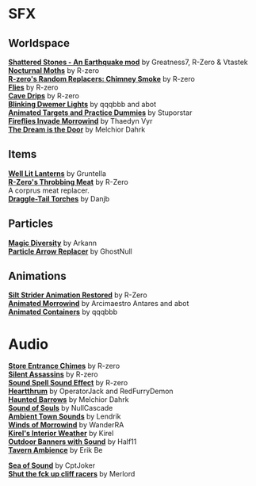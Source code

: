 # SFX

## Worldspace
[**Shattered Stones - An Earthquake mod**](https://www.nexusmods.com/morrowind/mods/45105) by Greatness7, R-Zero & Vtastek  
[**Nocturnal Moths**](https://www.nexusmods.com/morrowind/mods/44148) by R-zero  
[**R-zero's Random Replacers: Chimney Smoke**](https://www.nexusmods.com/morrowind/mods/44025) by R-zero  
[**Flies**](https://www.nexusmods.com/morrowind/mods/43481) by R-zero  
[**Cave Drips**](https://www.nexusmods.com/morrowind/mods/43488) by R-zero  
[**Blinking Dwemer Lights**](https://abitoftaste.altervista.org/morrowind/index.php?option=downloads&task=info&id=73&Itemid=50&-Dwemer-Blinking-Lights-1-1) by qqqbbb and abot  
[**Animated Targets and Practice Dummies**](http://download.fliggerty.com/download--893) by Stuporstar  
[**Fireflies Invade Morrowind**](https://firefly.calislahn.com/) by Thaedyn Vyr  
[**The Dream is the Door**](https://www.nexusmods.com/morrowind/mods/47423) by Melchior Dahrk  

## Items
[**Well Lit Lanterns**](https://www.nexusmods.com/morrowind/mods/45801) by Gruntella  
[**R-Zero's Throbbing Meat**](https://www.nexusmods.com/morrowind/mods/45339) by R-Zero  
A corprus meat replacer.  
[**Draggle-Tail Torches**](http://mw.modhistory.com/download-26-14297) by Danjb  

## Particles
[**Magic Diversity**](https://www.nexusmods.com/morrowind/mods/43380) by Arkann  
[**Particle Arrow Replacer**](http://mw.modhistory.com/download-98-12124) by GhostNull  

## Animations  
[**Silt Strider Animation Restored**](https://www.nexusmods.com/morrowind/mods/44150) by R-Zero  
[**Animated Morrowind**](http://abitoftaste.altervista.org/morrowind/index.php?option=downloads&task=info&id=39&Itemid=50) by Arcimaestro Antares and abot  
[**Animated Containers**](https://www.nexusmods.com/morrowind/mods/42238) by qqqbbb  

# Audio
[**Store Entrance Chimes**](https://www.nexusmods.com/morrowind/mods/44586) by R-zero  
[**Silent Assassins**](https://www.nexusmods.com/morrowind/mods/44371) by R-zero  
[**Sound Spell Sound Effect**](https://www.nexusmods.com/morrowind/mods/43300) by R-zero  
[**Heartthrum**](https://www.nexusmods.com/morrowind/mods/47178/) by OperatorJack and RedFurryDemon  
[**Haunted Barrows**](https://www.nexusmods.com/morrowind/mods/46826) by Melchior Dahrk  
[**Sound of Souls**](https://www.nexusmods.com/morrowind/mods/45657) by NullCascade  
[**Ambient Town Sounds**](https://www.nexusmods.com/morrowind/mods/42248) by Lendrik  
[**Winds of Morrowind**](https://www.nexusmods.com/morrowind/mods/46813) by WanderRA  
[**Kirel's Interior Weather**](http://mw.modhistory.com/download-90-3021) by Kirel  
[**Outdoor Banners with Sound**](https://www.nexusmods.com/morrowind/mods/47068) by Half11  
[**Tavern Ambience**](https://www.nexusmods.com/morrowind/mods/252) by Erik Be  

[**Sea of Sound**](https://www.nexusmods.com/morrowind/mods/45737) by CptJoker  
[**Shut the fck up cliff racers**](https://www.nexusmods.com/morrowind/mods/46588) by Merlord  
